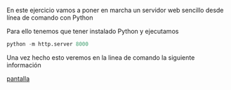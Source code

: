 En este ejercicio vamos a poner en marcha un servidor web sencillo desde línea de comando con Python

Para ello tenemos que tener instalado Python y ejecutamos

```python
python -m http.server 8000
```
Una vez hecho esto veremos en la linea de comando la siguiente información

[pantalla](/tema0/ejercicio1.md)
